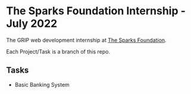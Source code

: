 # The Sparks Foundation Internship - July 2022

The GRIP web development internship at [The Sparks Foundation](https://internship.thesparksfoundation.info).

Each Project/Task is a branch of this repo.

## Tasks
- Basic Banking System
